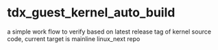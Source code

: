 # tdx_guest_kernel_auto_build
a simple work flow to verify based on latest release tag of kernel source code, current target is mainline linux_next repo
